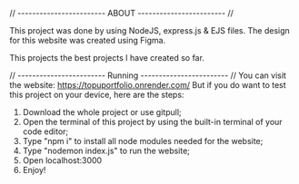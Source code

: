// ------------------------ ABOUT ------------------------ //

This project was done by using NodeJS, express.js & EJS files.
The design for this website was created using Figma.

This projects the best projects I have created so far.

// ------------------------ Running ------------------------ //
You can visit the website: https://topuportfolio.onrender.com/
But if you do want to test this project on your device, here are the steps:

  1) Download the whole project or use gitpull;
  2) Open the terminal of this project by using the built-in terminal of your code editor;
  3) Type "npm i" to install all node modules needed for the website;
  4) Type "nodemon index.js" to run the website;
  5) Open localhost:3000
  6) Enjoy!
